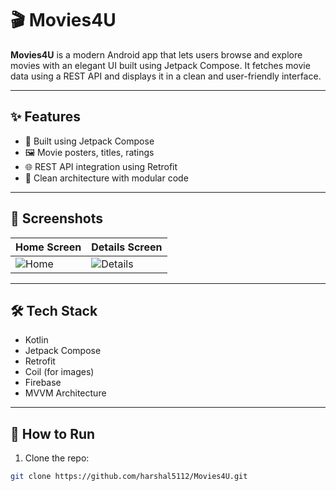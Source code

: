 # 🎬 Movies4U

**Movies4U** is a modern Android app that lets users browse and explore movies with an elegant UI built using Jetpack Compose. It fetches movie data using a REST API and displays it in a clean and user-friendly interface.

---

## ✨ Features

- 📱 Built using Jetpack Compose
- 🖼️ Movie posters, titles, ratings
- 🌐 REST API integration using Retrofit
- 🎯 Clean architecture with modular code

---

## 📸 Screenshots

| Home Screen | Details Screen |
|-------------|----------------|
| ![Home](screenshots/home.png) | ![Details](screenshots/details.png) |

---

## 🛠️ Tech Stack

- Kotlin
- Jetpack Compose
- Retrofit
- Coil (for images)
- Firebase 
- MVVM Architecture

---

## 🚀 How to Run

1. Clone the repo:
```bash
git clone https://github.com/harshal5112/Movies4U.git
